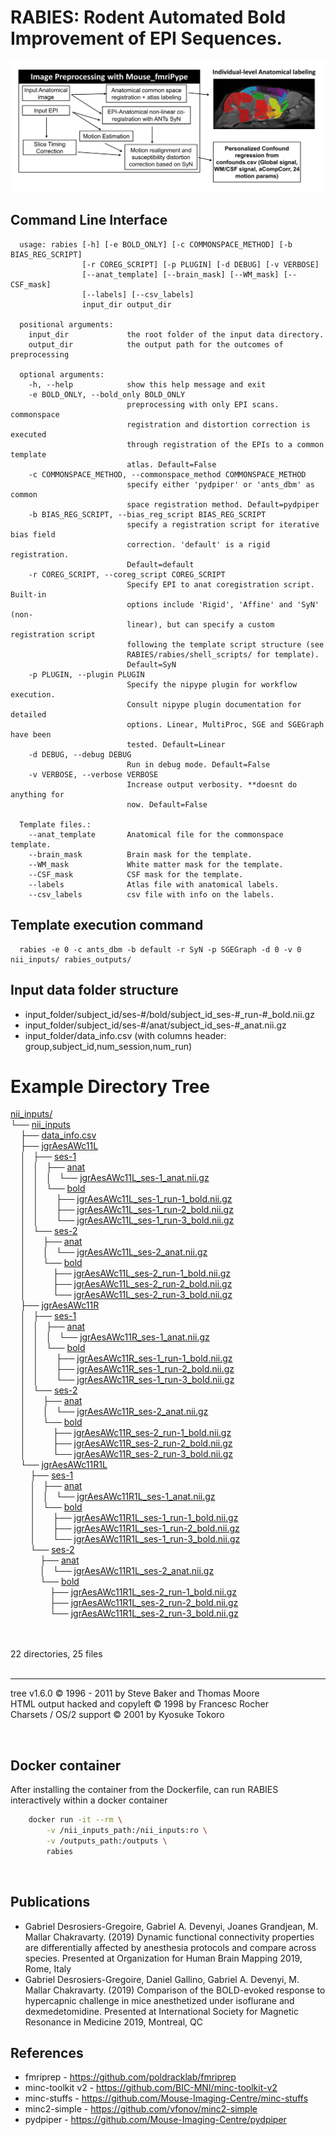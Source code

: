 # RABIES: Rodent Automated Bold Improvement of EPI Sequences.

![Processing Schema](https://github.com/Gab-D-G/pics/blob/master/processing_schema.jpg)

## Command Line Interface
```
  usage: rabies [-h] [-e BOLD_ONLY] [-c COMMONSPACE_METHOD] [-b BIAS_REG_SCRIPT]
                [-r COREG_SCRIPT] [-p PLUGIN] [-d DEBUG] [-v VERBOSE]
                [--anat_template] [--brain_mask] [--WM_mask] [--CSF_mask]
                [--labels] [--csv_labels]
                input_dir output_dir

  positional arguments:
    input_dir             the root folder of the input data directory.
    output_dir            the output path for the outcomes of preprocessing

  optional arguments:
    -h, --help            show this help message and exit
    -e BOLD_ONLY, --bold_only BOLD_ONLY
                          preprocessing with only EPI scans. commonspace
                          registration and distortion correction is executed
                          through registration of the EPIs to a common template
                          atlas. Default=False
    -c COMMONSPACE_METHOD, --commonspace_method COMMONSPACE_METHOD
                          specify either 'pydpiper' or 'ants_dbm' as common
                          space registration method. Default=pydpiper
    -b BIAS_REG_SCRIPT, --bias_reg_script BIAS_REG_SCRIPT
                          specify a registration script for iterative bias field
                          correction. 'default' is a rigid registration.
                          Default=default
    -r COREG_SCRIPT, --coreg_script COREG_SCRIPT
                          Specify EPI to anat coregistration script. Built-in
                          options include 'Rigid', 'Affine' and 'SyN' (non-
                          linear), but can specify a custom registration script
                          following the template script structure (see
                          RABIES/rabies/shell_scripts/ for template).
                          Default=SyN
    -p PLUGIN, --plugin PLUGIN
                          Specify the nipype plugin for workflow execution.
                          Consult nipype plugin documentation for detailed
                          options. Linear, MultiProc, SGE and SGEGraph have been
                          tested. Default=Linear
    -d DEBUG, --debug DEBUG
                          Run in debug mode. Default=False
    -v VERBOSE, --verbose VERBOSE
                          Increase output verbosity. **doesnt do anything for
                          now. Default=False

  Template files.:
    --anat_template       Anatomical file for the commonspace template.
    --brain_mask          Brain mask for the template.
    --WM_mask             White matter mask for the template.
    --CSF_mask            CSF mask for the template.
    --labels              Atlas file with anatomical labels.
    --csv_labels          csv file with info on the labels.
```

## Template execution command
```
  rabies -e 0 -c ants_dbm -b default -r SyN -p SGEGraph -d 0 -v 0 nii_inputs/ rabies_outputs/
```

## Input data folder structure
* input_folder/subject_id/ses-#/bold/subject_id_ses-#_run-#_bold.nii.gz
* input_folder/subject_id/ses-#/anat/subject_id_ses-#_anat.nii.gz
* input_folder/data_info.csv (with columns header: group,subject_id,num_session,num_run)


<!DOCTYPE HTML PUBLIC "-//W3C//DTD HTML 4.01//EN" "http://www.w3.org/TR/html4/strict.dtd">
<html>
<head>
 <meta http-equiv="Content-Type" content="text/html; charset=UTF-8">
 <meta name="Author" content="Made by 'tree'">
 <meta name="GENERATOR" content="$Version: $ tree v1.6.0 (c) 1996 - 2011 by Steve Baker, Thomas Moore, Francesc Rocher, Kyosuke Tokoro $">
  <!--
  BODY { font-family : ariel, monospace, sans-serif; }
  P { font-weight: normal; font-family : ariel, monospace, sans-serif; color: black; background-color: transparent;}
  B { font-weight: normal; color: black; background-color: transparent;}
  A:visited { font-weight : normal; text-decoration : none; background-color : transparent; margin : 0px 0px 0px 0px; padding : 0px 0px 0px 0px; display: inline; }
  A:link    { font-weight : normal; text-decoration : none; margin : 0px 0px 0px 0px; padding : 0px 0px 0px 0px; display: inline; }
  A:hover   { color : #000000; font-weight : normal; text-decoration : underline; background-color : yellow; margin : 0px 0px 0px 0px; padding : 0px 0px 0px 0px; display: inline; }
  A:active  { color : #000000; font-weight: normal; background-color : transparent; margin : 0px 0px 0px 0px; padding : 0px 0px 0px 0px; display: inline; }
  .VERSION { font-size: small; font-family : arial, sans-serif; }
  .NORM  { color: black;  background-color: transparent;}
  .FIFO  { color: purple; background-color: transparent;}
  .CHAR  { color: yellow; background-color: transparent;}
  .DIR   { color: blue;   background-color: transparent;}
  .BLOCK { color: yellow; background-color: transparent;}
  .LINK  { color: aqua;   background-color: transparent;}
  .SOCK  { color: fuchsia;background-color: transparent;}
  .EXEC  { color: green;  background-color: transparent;}
  -->
</head>
<body>
	<h1>Example Directory Tree</h1><p>
	<a href="nii_inputs/">nii_inputs/</a><br>
	└── <a href="nii_inputs//nii_inputs/">nii_inputs</a><br>
	&nbsp;&nbsp;&nbsp; ├── <a href="nii_inputs//nii_inputs/data_info.csv">data_info.csv</a><br>
	&nbsp;&nbsp;&nbsp; ├── <a href="nii_inputs//nii_inputs/jgrAesAWc11L/">jgrAesAWc11L</a><br>
	&nbsp;&nbsp;&nbsp; │   ├── <a href="nii_inputs//nii_inputs/jgrAesAWc11L/ses-1/">ses-1</a><br>
	&nbsp;&nbsp;&nbsp; │   │   ├── <a href="nii_inputs//nii_inputs/jgrAesAWc11L/ses-1/anat/">anat</a><br>
	&nbsp;&nbsp;&nbsp; │   │   │   └── <a href="nii_inputs//nii_inputs/jgrAesAWc11L/ses-1/anat/jgrAesAWc11L_ses-1_anat.nii.gz">jgrAesAWc11L_ses-1_anat.nii.gz</a><br>
	&nbsp;&nbsp;&nbsp; │   │   └── <a href="nii_inputs//nii_inputs/jgrAesAWc11L/ses-1/bold/">bold</a><br>
	&nbsp;&nbsp;&nbsp; │   │   &nbsp;&nbsp;&nbsp; ├── <a href="nii_inputs//nii_inputs/jgrAesAWc11L/ses-1/bold/jgrAesAWc11L_ses-1_run-1_bold.nii.gz">jgrAesAWc11L_ses-1_run-1_bold.nii.gz</a><br>
	&nbsp;&nbsp;&nbsp; │   │   &nbsp;&nbsp;&nbsp; ├── <a href="nii_inputs//nii_inputs/jgrAesAWc11L/ses-1/bold/jgrAesAWc11L_ses-1_run-2_bold.nii.gz">jgrAesAWc11L_ses-1_run-2_bold.nii.gz</a><br>
	&nbsp;&nbsp;&nbsp; │   │   &nbsp;&nbsp;&nbsp; └── <a href="nii_inputs//nii_inputs/jgrAesAWc11L/ses-1/bold/jgrAesAWc11L_ses-1_run-3_bold.nii.gz">jgrAesAWc11L_ses-1_run-3_bold.nii.gz</a><br>
	&nbsp;&nbsp;&nbsp; │   └── <a href="nii_inputs//nii_inputs/jgrAesAWc11L/ses-2/">ses-2</a><br>
	&nbsp;&nbsp;&nbsp; │   &nbsp;&nbsp;&nbsp; ├── <a href="nii_inputs//nii_inputs/jgrAesAWc11L/ses-2/anat/">anat</a><br>
	&nbsp;&nbsp;&nbsp; │   &nbsp;&nbsp;&nbsp; │   └── <a href="nii_inputs//nii_inputs/jgrAesAWc11L/ses-2/anat/jgrAesAWc11L_ses-2_anat.nii.gz">jgrAesAWc11L_ses-2_anat.nii.gz</a><br>
	&nbsp;&nbsp;&nbsp; │   &nbsp;&nbsp;&nbsp; └── <a href="nii_inputs//nii_inputs/jgrAesAWc11L/ses-2/bold/">bold</a><br>
	&nbsp;&nbsp;&nbsp; │   &nbsp;&nbsp;&nbsp; &nbsp;&nbsp;&nbsp; ├── <a href="nii_inputs//nii_inputs/jgrAesAWc11L/ses-2/bold/jgrAesAWc11L_ses-2_run-1_bold.nii.gz">jgrAesAWc11L_ses-2_run-1_bold.nii.gz</a><br>
	&nbsp;&nbsp;&nbsp; │   &nbsp;&nbsp;&nbsp; &nbsp;&nbsp;&nbsp; ├── <a href="nii_inputs//nii_inputs/jgrAesAWc11L/ses-2/bold/jgrAesAWc11L_ses-2_run-2_bold.nii.gz">jgrAesAWc11L_ses-2_run-2_bold.nii.gz</a><br>
	&nbsp;&nbsp;&nbsp; │   &nbsp;&nbsp;&nbsp; &nbsp;&nbsp;&nbsp; └── <a href="nii_inputs//nii_inputs/jgrAesAWc11L/ses-2/bold/jgrAesAWc11L_ses-2_run-3_bold.nii.gz">jgrAesAWc11L_ses-2_run-3_bold.nii.gz</a><br>
	&nbsp;&nbsp;&nbsp; ├── <a href="nii_inputs//nii_inputs/jgrAesAWc11R/">jgrAesAWc11R</a><br>
	&nbsp;&nbsp;&nbsp; │   ├── <a href="nii_inputs//nii_inputs/jgrAesAWc11R/ses-1/">ses-1</a><br>
	&nbsp;&nbsp;&nbsp; │   │   ├── <a href="nii_inputs//nii_inputs/jgrAesAWc11R/ses-1/anat/">anat</a><br>
	&nbsp;&nbsp;&nbsp; │   │   │   └── <a href="nii_inputs//nii_inputs/jgrAesAWc11R/ses-1/anat/jgrAesAWc11R_ses-1_anat.nii.gz">jgrAesAWc11R_ses-1_anat.nii.gz</a><br>
	&nbsp;&nbsp;&nbsp; │   │   └── <a href="nii_inputs//nii_inputs/jgrAesAWc11R/ses-1/bold/">bold</a><br>
	&nbsp;&nbsp;&nbsp; │   │   &nbsp;&nbsp;&nbsp; ├── <a href="nii_inputs//nii_inputs/jgrAesAWc11R/ses-1/bold/jgrAesAWc11R_ses-1_run-1_bold.nii.gz">jgrAesAWc11R_ses-1_run-1_bold.nii.gz</a><br>
	&nbsp;&nbsp;&nbsp; │   │   &nbsp;&nbsp;&nbsp; ├── <a href="nii_inputs//nii_inputs/jgrAesAWc11R/ses-1/bold/jgrAesAWc11R_ses-1_run-2_bold.nii.gz">jgrAesAWc11R_ses-1_run-2_bold.nii.gz</a><br>
	&nbsp;&nbsp;&nbsp; │   │   &nbsp;&nbsp;&nbsp; └── <a href="nii_inputs//nii_inputs/jgrAesAWc11R/ses-1/bold/jgrAesAWc11R_ses-1_run-3_bold.nii.gz">jgrAesAWc11R_ses-1_run-3_bold.nii.gz</a><br>
	&nbsp;&nbsp;&nbsp; │   └── <a href="nii_inputs//nii_inputs/jgrAesAWc11R/ses-2/">ses-2</a><br>
	&nbsp;&nbsp;&nbsp; │   &nbsp;&nbsp;&nbsp; ├── <a href="nii_inputs//nii_inputs/jgrAesAWc11R/ses-2/anat/">anat</a><br>
	&nbsp;&nbsp;&nbsp; │   &nbsp;&nbsp;&nbsp; │   └── <a href="nii_inputs//nii_inputs/jgrAesAWc11R/ses-2/anat/jgrAesAWc11R_ses-2_anat.nii.gz">jgrAesAWc11R_ses-2_anat.nii.gz</a><br>
	&nbsp;&nbsp;&nbsp; │   &nbsp;&nbsp;&nbsp; └── <a href="nii_inputs//nii_inputs/jgrAesAWc11R/ses-2/bold/">bold</a><br>
	&nbsp;&nbsp;&nbsp; │   &nbsp;&nbsp;&nbsp; &nbsp;&nbsp;&nbsp; ├── <a href="nii_inputs//nii_inputs/jgrAesAWc11R/ses-2/bold/jgrAesAWc11R_ses-2_run-1_bold.nii.gz">jgrAesAWc11R_ses-2_run-1_bold.nii.gz</a><br>
	&nbsp;&nbsp;&nbsp; │   &nbsp;&nbsp;&nbsp; &nbsp;&nbsp;&nbsp; ├── <a href="nii_inputs//nii_inputs/jgrAesAWc11R/ses-2/bold/jgrAesAWc11R_ses-2_run-2_bold.nii.gz">jgrAesAWc11R_ses-2_run-2_bold.nii.gz</a><br>
	&nbsp;&nbsp;&nbsp; │   &nbsp;&nbsp;&nbsp; &nbsp;&nbsp;&nbsp; └── <a href="nii_inputs//nii_inputs/jgrAesAWc11R/ses-2/bold/jgrAesAWc11R_ses-2_run-3_bold.nii.gz">jgrAesAWc11R_ses-2_run-3_bold.nii.gz</a><br>
	&nbsp;&nbsp;&nbsp; └── <a href="nii_inputs//nii_inputs/jgrAesAWc11R1L/">jgrAesAWc11R1L</a><br>
	&nbsp;&nbsp;&nbsp; &nbsp;&nbsp;&nbsp; ├── <a href="nii_inputs//nii_inputs/jgrAesAWc11R1L/ses-1/">ses-1</a><br>
	&nbsp;&nbsp;&nbsp; &nbsp;&nbsp;&nbsp; │   ├── <a href="nii_inputs//nii_inputs/jgrAesAWc11R1L/ses-1/anat/">anat</a><br>
	&nbsp;&nbsp;&nbsp; &nbsp;&nbsp;&nbsp; │   │   └── <a href="nii_inputs//nii_inputs/jgrAesAWc11R1L/ses-1/anat/jgrAesAWc11R1L_ses-1_anat.nii.gz">jgrAesAWc11R1L_ses-1_anat.nii.gz</a><br>
	&nbsp;&nbsp;&nbsp; &nbsp;&nbsp;&nbsp; │   └── <a href="nii_inputs//nii_inputs/jgrAesAWc11R1L/ses-1/bold/">bold</a><br>
	&nbsp;&nbsp;&nbsp; &nbsp;&nbsp;&nbsp; │   &nbsp;&nbsp;&nbsp; ├── <a href="nii_inputs//nii_inputs/jgrAesAWc11R1L/ses-1/bold/jgrAesAWc11R1L_ses-1_run-1_bold.nii.gz">jgrAesAWc11R1L_ses-1_run-1_bold.nii.gz</a><br>
	&nbsp;&nbsp;&nbsp; &nbsp;&nbsp;&nbsp; │   &nbsp;&nbsp;&nbsp; ├── <a href="nii_inputs//nii_inputs/jgrAesAWc11R1L/ses-1/bold/jgrAesAWc11R1L_ses-1_run-2_bold.nii.gz">jgrAesAWc11R1L_ses-1_run-2_bold.nii.gz</a><br>
	&nbsp;&nbsp;&nbsp; &nbsp;&nbsp;&nbsp; │   &nbsp;&nbsp;&nbsp; └── <a href="nii_inputs//nii_inputs/jgrAesAWc11R1L/ses-1/bold/jgrAesAWc11R1L_ses-1_run-3_bold.nii.gz">jgrAesAWc11R1L_ses-1_run-3_bold.nii.gz</a><br>
	&nbsp;&nbsp;&nbsp; &nbsp;&nbsp;&nbsp; └── <a href="nii_inputs//nii_inputs/jgrAesAWc11R1L/ses-2/">ses-2</a><br>
	&nbsp;&nbsp;&nbsp; &nbsp;&nbsp;&nbsp; &nbsp;&nbsp;&nbsp; ├── <a href="nii_inputs//nii_inputs/jgrAesAWc11R1L/ses-2/anat/">anat</a><br>
	&nbsp;&nbsp;&nbsp; &nbsp;&nbsp;&nbsp; &nbsp;&nbsp;&nbsp; │   └── <a href="nii_inputs//nii_inputs/jgrAesAWc11R1L/ses-2/anat/jgrAesAWc11R1L_ses-2_anat.nii.gz">jgrAesAWc11R1L_ses-2_anat.nii.gz</a><br>
	&nbsp;&nbsp;&nbsp; &nbsp;&nbsp;&nbsp; &nbsp;&nbsp;&nbsp; └── <a href="nii_inputs//nii_inputs/jgrAesAWc11R1L/ses-2/bold/">bold</a><br>
	&nbsp;&nbsp;&nbsp; &nbsp;&nbsp;&nbsp; &nbsp;&nbsp;&nbsp; &nbsp;&nbsp;&nbsp; ├── <a href="nii_inputs//nii_inputs/jgrAesAWc11R1L/ses-2/bold/jgrAesAWc11R1L_ses-2_run-1_bold.nii.gz">jgrAesAWc11R1L_ses-2_run-1_bold.nii.gz</a><br>
	&nbsp;&nbsp;&nbsp; &nbsp;&nbsp;&nbsp; &nbsp;&nbsp;&nbsp; &nbsp;&nbsp;&nbsp; ├── <a href="nii_inputs//nii_inputs/jgrAesAWc11R1L/ses-2/bold/jgrAesAWc11R1L_ses-2_run-2_bold.nii.gz">jgrAesAWc11R1L_ses-2_run-2_bold.nii.gz</a><br>
	&nbsp;&nbsp;&nbsp; &nbsp;&nbsp;&nbsp; &nbsp;&nbsp;&nbsp; &nbsp;&nbsp;&nbsp; └── <a href="nii_inputs//nii_inputs/jgrAesAWc11R1L/ses-2/bold/jgrAesAWc11R1L_ses-2_run-3_bold.nii.gz">jgrAesAWc11R1L_ses-2_run-3_bold.nii.gz</a><br>
	<br><br>
	</p>
	<p>

22 directories, 25 files
	<br><br>
	</p>
	<hr>
	<p class="VERSION">
		 tree v1.6.0 © 1996 - 2011 by Steve Baker and Thomas Moore <br>
		 HTML output hacked and copyleft © 1998 by Francesc Rocher <br>
		 Charsets / OS/2 support © 2001 by Kyosuke Tokoro
	</p>
</body>
</html>

<br/>

## Docker container
After installing the container from the Dockerfile, can run RABIES interactively within a docker container
```sh
    docker run -it --rm \
		-v /nii_inputs_path:/nii_inputs:ro \
		-v /outputs_path:/outputs \
		rabies
```
<br/>

## Publications
* Gabriel Desrosiers-Gregoire, Gabriel A. Devenyi, Joanes Grandjean, M. Mallar Chakravarty. (2019) Dynamic functional connectivity properties are differentially affected by anesthesia protocols and compare across species. Presented at Organization for Human Brain Mapping 2019, Rome, Italy
* Gabriel Desrosiers-Gregoire, Daniel Gallino, Gabriel A. Devenyi, M. Mallar Chakravarty. (2019) Comparison of the BOLD-evoked response to hypercapnic challenge in mice anesthetized under isoflurane and dexmedetomidine. Presented at International Society for Magnetic Resonance in Medicine 2019, Montreal, QC

## References

* fmriprep - https://github.com/poldracklab/fmriprep
* minc-toolkit v2 - https://github.com/BIC-MNI/minc-toolkit-v2
* minc-stuffs - https://github.com/Mouse-Imaging-Centre/minc-stuffs
* minc2-simple - https://github.com/vfonov/minc2-simple
* pydpiper - https://github.com/Mouse-Imaging-Centre/pydpiper

